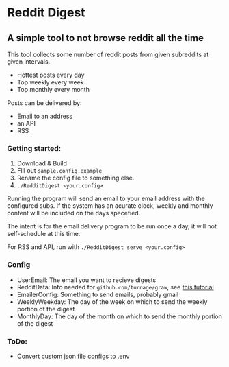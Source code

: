 # Reddit Digest

## A simple tool to not browse reddit all the time

This tool collects some number of reddit posts from given subreddits at given intervals.

*   Hottest posts every day
*   Top weekly every week
*   Top monthly every month

Posts can be delivered by:
- Email to an address
- an API
- RSS


### Getting started:

1.  Download & Build
2.  Fill out `sample.config.example`
3.  Rename the config file to something else.
4.  `./RedditDigest <your.config>`

Running the program will send an email to your email address with the configured subs. If the system has an acurate clock, weekly and monthly content will be included on the days specefied.

The intent is for the email delivery program to be run once a day, it will not self-schedule at this time.

For RSS and API, run with `./RedditDigest serve <your.config>`

### Config

*   UserEmail: The email you want to recieve digests
*   RedditData: Info needed for `github.com/turnage/graw`, see [this tutorial](https://turnage.gitbooks.io/graw/content/chapter1.html)
*   EmailerConfig: Something to send emails, probably gmail
*   WeeklyWeekday: The day of the week on which to send the weekly portion of the digest
*   MonthlyDay: The day of the month on which to send the monthly portion of the digest

### ToDo:

-   Convert custom json file configs to .env
